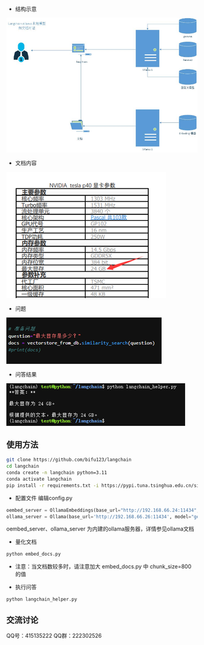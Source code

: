 - 结构示意
<img src="./文档对话示意.jpg">

- 文档内容
<img src="./文档内容.png">

- 问题
<img src="./问题.png">

- 问答结果
<img src="./问答结果.png">

## 使用方法
```bash
git clone https://github.com/bifu123/langchain
cd langchain
conda create -n langchain python=3.11
conda activate langchain
pip install -r requirements.txt -i https://pypi.tuna.tsinghua.edu.cn/simple
```
- 配置文件
编辑config.py
```python
oembed_server = OllamaEmbeddings(base_url="http://192.168.66.24:11434", model="nomic-embed-text")
ollama_server = Ollama(base_url='http://192.168.66.26:11434', model="gemma:7b")
```
oembed_server、ollama_server 为内建的ollama服务器，详情参见ollama文档

- 量化文档
```bash
python embed_docs.py
```
- 注意：当文档数较多时，请注意加大 embed_docs.py 中 chunk_size=800 的值

- 执行问答
```bash
python langchain_helper.py
```

## 交流讨论
QQ号：415135222
QQ群：222302526 